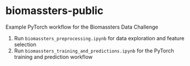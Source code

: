 # biomassters-public
Example PyTorch workflow for the Biomassters Data Challenge 

1. Run `biomassters_preprocessing.ipynb` for data exploration and feature selection 
2. Run `biomassters_training_and_predictions.ipynb` for the PyTorch training and prediction workflow 
